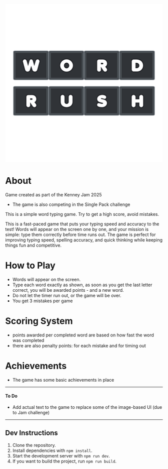 ![screenshot](screenshot.png)
# About 
Game created as part of the Kenney Jam 2025
- The game is also competing in the Single Pack challenge

This is a simple word typing game. Try to get a high score, avoid mistakes.

This is a fast-paced game that puts your typing speed and accuracy to the test! Words will appear on the screen one by one, and your mission is simple: type them correctly before time runs out.
The game is perfect for improving typing speed, spelling accuracy, and quick thinking while keeping things fun and competitive.

# How to Play

- Words will appear on the screen. 
- Type each word exactly as shown, as soon as you get the last letter correct, you will be awarded points - and a new word.
- Do not let the timer run out, or the game will be over.
- You get 3 mistakes per game


# Scoring System

- points awarded per completed word are based on how fast the word was completed
- there are also penalty points: for each mistake and for timing out

# Achievements

- The game has some basic achievements in place

---

#### To Do

- Add actual text to the game to replace some of the image-based UI (due to Jam challenge)

---

## Dev Instructions

1. Clone the repository.
2. Install dependencies with `npm install`.
3. Start the development server with `npm run dev`.
4. If you want to build the project, run `npm run build`.

